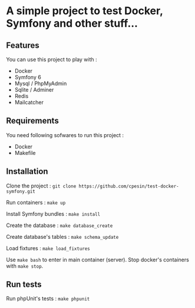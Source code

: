 A simple project to test Docker, Symfony and other stuff...
===========

## Features

You can use this project to play with :
* Docker
* Symfony 6
* Mysql / PhpMyAdmin
* Sqlite / Adminer
* Redis
* Mailcatcher

## Requirements

You need following sofwares to run this project : 
* Docker
* Makefile

## Installation

Clone the project :
`git clone https://github.com/cpesin/test-docker-symfony.git`

Run containers :
`make up`

Install Symfony bundles :
`make install`

Create the database : 
`make database_create`

Create database's tables :
`make schema_update`

Load fixtures :
`make load_fixtures`

Use `make bash` to enter in main container (server).
Stop docker's containers with `make stop`.

## Run tests

Run phpUnit's tests :
`make phpunit`